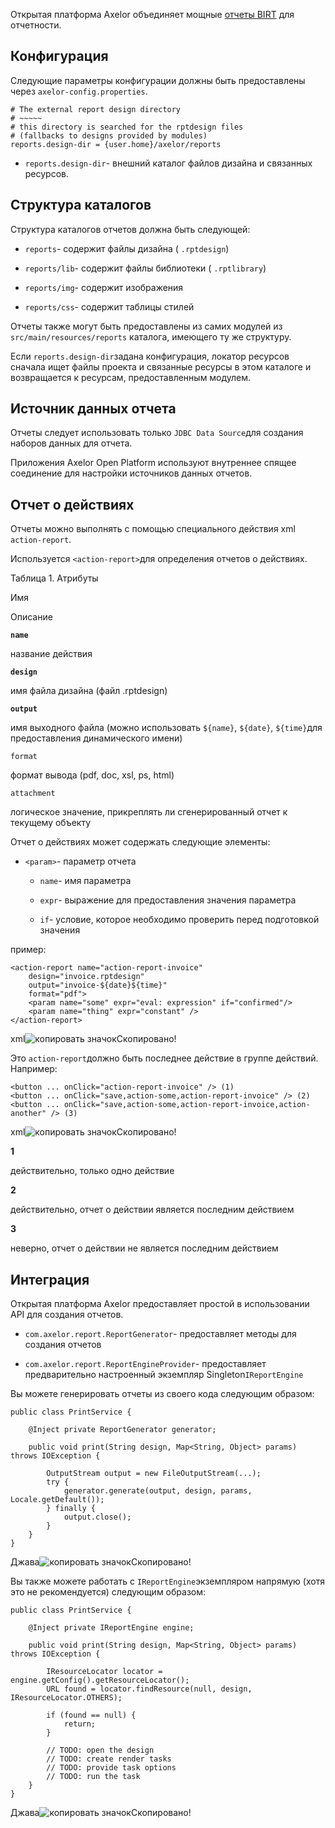 Открытая платформа Axelor объединяет мощные [отчеты BIRT](http://eclipse.org/birt/) для отчетности.

[](#configuration)Конфигурация
------------------------------

Следующие параметры конфигурации должны быть предоставлены через `axelor-config.properties`.

    # The external report design directory
    # ~~~~~
    # this directory is searched for the rptdesign files
    # (fallbacks to designs provided by modules)
    reports.design-dir = {user.home}/axelor/reports



*   `reports.design-dir`\- внешний каталог файлов дизайна и связанных ресурсов.


[](#directory-structure)Структура каталогов
-------------------------------------------

Структура каталогов отчетов должна быть следующей:

*   `reports`\- содержит файлы дизайна ( `.rptdesign`)

*   `reports/lib`\- содержит файлы библиотеки ( `.rptlibrary`)

*   `reports/img`\- содержит изображения

*   `reports/css`\- содержит таблицы стилей


Отчеты также могут быть предоставлены из самих модулей из `src/main/resources/reports` каталога, имеющего ту же структуру.

Если `reports.design-dir`задана конфигурация, локатор ресурсов сначала ищет файлы проекта и связанные ресурсы в этом каталоге и возвращается к ресурсам, предоставленным модулем.

[](#report-data-source)Источник данных отчета
---------------------------------------------

Отчеты следует использовать только `JDBC Data Source`для создания наборов данных для отчета.

Приложения Axelor Open Platform используют внутреннее спящее соединение для настройки источников данных отчетов.

[](#action-report)Отчет о действиях
-----------------------------------

Отчеты можно выполнять с помощью специального действия xml `action-report`.

Используется `<action-report>`для определения отчетов о действиях.

Таблица 1. Атрибуты

Имя

Описание

**`name`**

название действия

**`design`**

имя файла дизайна (файл .rptdesign)

**`output`**

имя выходного файла (можно использовать `${name}`, `${date}`, `${time}`для предоставления динамического имени)

`format`

формат вывода (pdf, doc, xsl, ps, html)

`attachment`

логическое значение, прикреплять ли сгенерированный отчет к текущему объекту

Отчет о действиях может содержать следующие элементы:

*   `<param>`\- параметр отчета

    *   `name`\- имя параметра

    *   `expr`\- выражение для предоставления значения параметра

    *   `if`\- условие, которое необходимо проверить перед подготовкой значения



пример:

    <action-report name="action-report-invoice"
        design="invoice.rptdesign"
        output="invoice-${date}${time}"
        format="pdf">
        <param name="some" expr="eval: expression" if="confirmed"/>
        <param name="thing" expr="constant" />
    </action-report>

xml![копировать значок](../../../../_/img/octicons-16.svg#view-clippy)Скопировано!

Это `action-report`должно быть последнее действие в группе действий. Например:

    <button ... onClick="action-report-invoice" /> (1)
    <button ... onClick="save,action-some,action-report-invoice" /> (2)
    <button ... onClick="save,action-some,action-report-invoice,action-another" /> (3)

xml![копировать значок](../../../../_/img/octicons-16.svg#view-clippy)Скопировано!

**1**

действительно, только одно действие

**2**

действительно, отчет о действии является последним действием

**3**

неверно, отчет о действии не является последним действием

[](#integration)Интеграция
--------------------------

Открытая платформа Axelor предоставляет простой в использовании API для создания отчетов.

*   `com.axelor.report.ReportGenerator`\- предоставляет методы для создания отчетов

*   `com.axelor.report.ReportEngineProvider`\- предоставляет предварительно настроенный экземпляр Singleton`IReportEngine`


Вы можете генерировать отчеты из своего кода следующим образом:

    public class PrintService {
    
        @Inject private ReportGenerator generator;
    
        public void print(String design, Map<String, Object> params) throws IOException {
    
            OutputStream output = new FileOutputStream(...);
            try {
                generator.generate(output, design, params, Locale.getDefault());
            } finally {
                output.close();
            }
        }
    }

Джава![копировать значок](../../../../_/img/octicons-16.svg#view-clippy)Скопировано!

Вы также можете работать с `IReportEngine`экземпляром напрямую (хотя это не рекомендуется) следующим образом:

    public class PrintService {
    
        @Inject private IReportEngine engine;
    
        public void print(String design, Map<String, Object> params) throws IOException {
    
            IResourceLocator locator = engine.getConfig().getResourceLocator();
            URL found = locator.findResource(null, design, IResourceLocator.OTHERS);
    
            if (found == null) {
                return;
            }
    
            // TODO: open the design
            // TODO: create render tasks
            // TODO: provide task options
            // TODO: run the task
        }
    }

Джава![копировать значок](../../../../_/img/octicons-16.svg#view-clippy)Скопировано!